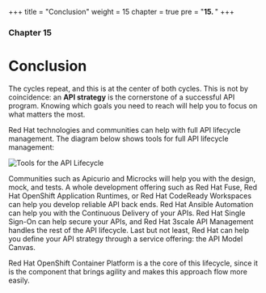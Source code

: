 +++
title = "Conclusion"
weight = 15
chapter = true
pre = "<b>15. </b>"
+++

### Chapter 15

# Conclusion

The cycles repeat, and this is at the center of both cycles. This is not by coincidence: an **API strategy** is the cornerstone of a successful API program. Knowing which goals you need to reach will help you to focus on what matters the most.

Red Hat technologies and communities can help with full API lifecycle management. The diagram below shows tools for full API lifecycle management:

![Tools for the API Lifecycle](/overview/api-lifecycle/tools.png)

Communities such as Apicurio and Microcks will help you with the design, mock, and tests. A whole development offering such as Red Hat Fuse, Red Hat OpenShift Application Runtimes, or Red Hat CodeReady Workspaces can help you develop reliable API back ends. Red Hat Ansible Automation can help you with the Continuous Delivery of your APIs. Red Hat Single Sign-On can help secure your APIs, and Red Hat 3scale API Management handles the rest of the API lifecycle. Last but not least, Red Hat can help you define your API strategy through a service offering: the API Model Canvas.

Red Hat OpenShift Container Platform is a the core of this lifecycle, since it is the component that brings agility and makes this approach flow more easily.

